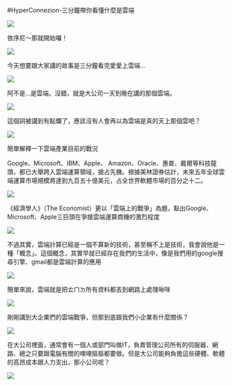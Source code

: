 #HyperConnezion-三分鐘帶你看懂什麼是雲端

![](https://cdn-images-1.medium.com/max/800/1*liqELvMeqQHNwiv4z6aaSQ.jpeg)

依序尼～那就開始囉！

![](http://s2.buzzhand.net/uploads/06/0/677937/14304137787738.jpg)

今天想要跟大家講的故事是三分鐘看完愛愛上雲端...

![](http://static-us.fever38.com/hotdeals/activity_image/2014081418182035083_810X.jpg)

阿不是...是雲端。沒錯，就是大公司一天到晚在講的那個雲端。

![](https://www.bluecoat.com/sites/default/files/editor_files/cloud-minimal-mask.jpg)

這個詞被講到有點爛了，應該沒有人會再以為雲端是真的天上那個雲吧？

![](http://www.alianza.com/hubfs/blog-files/Cloud_elegant.jpg?t=1469219089033)

簡單解釋一下雲端產業目前的戰況

Google、Microsoft、IBM、Apple、 Amazon、Oracle、惠普、戴爾等科技龍頭，都已大舉跨入雲端運算領域，搶占先機。根據美林證券估計，未來五年全球雲端運算市場規模將達到九百五十億美元，占全世界軟體市場的百分之十二。

![](https://d28wbuch0jlv7v.cloudfront.net/images/infografik/normal/chartoftheday_4546_cloud_infrastructure_market_share_2015_n.jpg)

《經濟學人》（The Economist）更以「雲端上的戰爭」為題，點出Google、Microsoft、Apple三巨頭在爭搶雲端運算商機的激烈程度

![](http://www.laptopmag.com/images/wp/purch-api/incontent/2011/09/sept_340_cloud_wars_sf.jpg)

不過其實，雲端計算已經是一個不算新的技術，甚至稱不上是技術，我會說他是一種「概念」。這個概念，其實早就已經存在我們的生活中，像是我們用的google搜尋引擎、gmail都是雲端計算的應用

![](http://cloudnewsdaily.com/wp-content/uploads/2015/03/cloud-computing-security.jpg)

簡單來說，雲端就是把ㄊㄇㄉ所有資料都丟到網路上處理啾咪

![](https://pic.pimg.tw/hilokagi/1456979405-400423881.jpg?v=1456979406)

剛剛講到大企業們的雲端戰爭，但那到底跟我們小企業有什麼關係？

![](http://mmbiz.qpic.cn/mmbiz/zhT1icA0dOsTbe8dNgF0eSuibic7icsiay87dsvTM9v9XcTyWVe8CMI4Tw9Hbg7dowpl5NQJHC2ib1l4pzm9wYBDgSFQ/0?wx_fmt=jpeg)

在大公司裡面，通常會有一個人或部門叫做IT，負責管理公司所有的伺服器、網路、總之只要跟電腦有關的哩哩摳摳都要做。但是大公司能夠負擔這些硬體、軟體的高昂成本跟人力支出，那小公司呢？

![](http://www.101media.com.tw/img/2016/02/08/1602716320r3r2r.jpg)


